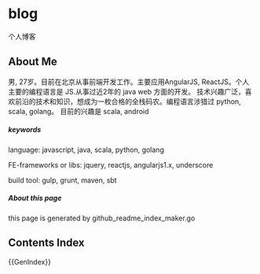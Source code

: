# blog
个人博客

## About Me
男, 27岁。目前在北京从事前端开发工作。主要应用AngularJS, ReactJS。个人主要的编程语言是 JS.从事过近2年的 java web 方面的开发。
技术兴趣广泛，喜欢前沿的技术和知识，想成为一枚合格的全栈码农。编程语言涉猎过 python, scala, golang。
目前的兴趣是 scala, android

##### keywords
language: javascript, java, scala, python, golang

FE-frameworks or libs: jquery, reactjs, angularjs1.x, underscore

build tool: gulp, grunt, maven, sbt

##### About this page
this page is generated by github_readme_index_maker.go

## Contents Index
{{GenIndex}}
